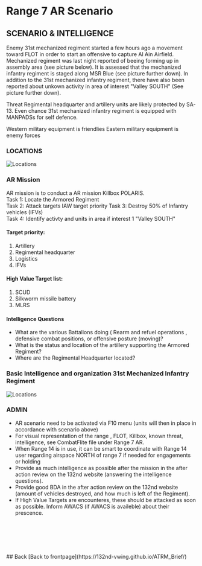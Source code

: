 # Range 7 AR Scenario


##  SCENARIO & INTELLIGENCE
Enemy 31st mechanized regiment started a few hours ago a movement toward FLOT in order to start an offensive to capture Al Ain Airfield. 
Mechanized regiment was last night reported of beeing forming up in assembly area (see picture below).
It is assessed that the mechanized infantry regiment is staged along MSR Blue (see picture further down).
In addition to the 31st mechanized infantry regiment, there have also been reported about unkown activity in area of interest "Valley SOUTH" (See picture further down).


Threat
Regimental headquarter and artillery units are likely protected by SA-13. Even chance 31st mechanized infantry regiment is equipped with MANPADSs for self defence.


Western military equipment is friendlies
Eastern military equipment is enemy forces


### LOCATIONS
![Locations](/ATRM_Brief/Pictures/R7_AR_dynamicscenario.PNG)


### AR Mission
AR mission is to conduct a AR mission Killbox POLARIS.<br>
Task 1: Locate the Armored Regiment<br>
Task 2: Attack targets IAW target priority
Task 3: Destroy 50% of Infantry vehicles (IFVs)<br>
Task 4: Identify activty and units in area if interest 1 "Valley SOUTH"



#### Target priority:
1. Artillery
2. Regimental headquarter
3. Logistics
4. IFVs




#### High Value Target list: 
1. SCUD
1. Silkworm missile battery
2. MLRS


#### Intelligence Questions
- What are the various Battalions doing ( Rearm and refuel operations , defensive combat positions, or offensive posture (moving)?
- What is the status and location of the artillery supporting the Armored Regiment?
- Where are the Regimental Headquarter located?


### Basic Intelligence and organization 31st Mechanized Infantry Regiment
![Locations](/ATRM_Brief/Pictures/R7_31stMechInfRegiment.PNG)




### ADMIN
- AR scenario need to be activated via F10 menu (units will then in place in accordance with scenario above)
- For visual representation of the range , FLOT, Killbox, known threat, intelligence, see CombatFlite file under Range 7 AR.
- When Range 14 is in use, it can be smart to coordinate with Range 14 user regarding airspace NORTH of range 7 if needed for engagements or holding
- Provide as much intelligence as possible after the mission in the after action review on the 132nd website (answering the intelligence questions).
- Provide good BDA in the after action review on the 132nd website (amount of vehicles destroyed, and how much is left of the Regiment).
- If High Value Targets are encounteres, these should be attacked as soon as possible. Inform AWACS (if AWACS is availeble) about their prescence.






<br>
<br>
<br>
<br>
<br>
## Back
[Back to frontpage](https://132nd-vwing.github.io/ATRM_Brief/)